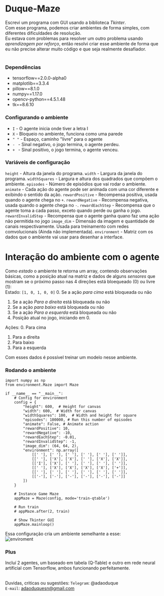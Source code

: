 # Duque-Maze
Escrevi um programa com GUI usando a biblioteca *Tkinter*.<br />
Com esse programa, podemos criar ambientes de forma simples, com diferentes dificuldades de resolução. <br />
Eu estava com problemas para resolver um outro problema usando *aprendizagem por reforço*, então resolvi criar esse ambiente de forma que eu não precise alterar muito código e que seja realmente desafiador. <br /><br />

### Dependências
* tensorflow==2.0.0-alpha0
* matplotlib==3.3.4
* pillow==8.1.0
* numpy==1.17.0
* opencv-python==4.5.1.48
* tk==8.6.10

### Configurando o ambiente
* ```I``` - O agente inicia onde tiver a letra I
* ```X``` - Bloqueio no ambiente, funciona como uma parede
* ```" "``` - Espaço, caminho "livre" para o agente
* ```- ``` - Sinal negativo, o jogo termina, o agente perdeu.
* ```+ ``` - Sinal positivo, o jogo termina, o agente venceu.

### Variáveis de configuração
```height``` - Altura da janela do programa.
```width``` - Largura da janela do programa.
```widthSquares``` - Largura e altura dos quadrados que compõem o ambiente.
```episodes``` - Número de episódios que vai rodar o ambiente.
```animate``` - Cada ação do agente pode ser animada com uma cor diferente e exibindo o sentido da ação.
```rewardPositive``` - Recompensa positiva, usada quando o agente chega no ```+```.
```rewardNegative``` - Recompensa negativa, usada quando o agente chega no ```-```.
```rewardEachStep``` - Recompensa que o agente toma a cada passo, exceto quando perde ou ganha o jogo.
```rewardInvalidStep``` - Recompensa que o agente ganha quano faz uma ação não permitida no jogo
```image_dim``` - Dimensão da imagem e quantidade de canais respectivamente. Usada para treinamento com redes comvolucionais (Ainda não implementada).
```environment``` - Matriz com os dados que o ambiente vai usar para desenhar a interface.

# Interação do ambiente com o agente
Como *estado* o ambiente te retorna um array, contendo observações básicas, como a posição atual na matriz e dados de alguns *sensores* que mostram se o próximo passo nas 4 direções está bloequeado (0) ou livre (1):<br />
Estado: ```[1, 0, 1, 0, 0]```
0. Se a ação *para cima* está bloqueada ou não
1. Se a ação *Para a direita* está bloqueada ou não
2. Se a ação *para baixo* está bloqueada ou não
3. Se a ação *Para a esquerda* está bloqueada ou não
4. Posição atual no jogo, iniciando em 0.

Ações:
0. Para cima
1. Para a direita
2. Para baixo
3. Para a esquerda

Com esses dados é possível treinar um modelo nesse ambiente. <br />

 

### Rodando o ambiente 
```
import numpy as np
from environment.Maze import Maze

if __name__ == "__main__":
    # Config for environment
    config = {
        "height": 600,  # Height for canvas
        "width": 600,  # Width for canvas
        "widthSquares": 100,  # Width and height for square
        "episodes": 100000, # Run this number of episodes
        "animate": False, # Animate action
        "rewardPositive": 10,
        "rewardNegative": -10,
        "rewardEachStep": -0.01,
        "rewardInvalidStep": -1,
        "image_dim": (64, 64, 2),
        "environment": np.array([
            [[' '], [' '], [' '], [' '], [' '], [' ']],
            [[' '], ['X'], ['X'], [' '], ['X'], ['X']],
            [['I'], ['X'], [' '], [' '], [' '], [' ']],
            [[' '], ['X'], ['X'], ['X'], ['X'], ['+']],
            [[' '], [' '], [' '], [' '], [' '], [' ']],
            [['-'], ['-'], ['-'], ['-'], ['-'], ['-']]
        ])
    }

    # Instance Game Maze
    appMaze = Maze(config, mode='train-qtable')

    # Run train
    # appMaze.after(2, train)

    # Show Tkinter GUI
    appMaze.mainloop()
```
Essa configuração cria um ambiente semelhante a esse:<br />
![enviroment](https://drive.google.com/uc?export=download&id=1R7NFtksb5m2hd5lCtZ0rnIHn4gGDnewN)

### Plus
Incluí 2 agentes, um baseado em tabela (Q-Table) e outro em rede neural artificial com Tensorflow, ambos funcionando perfeitamente.<br /><br />


Duvidas, criticas ou sugestões:
```Telegram```: @adaoduque<br />
```E-mail```: adaoduquesn@gmail.com